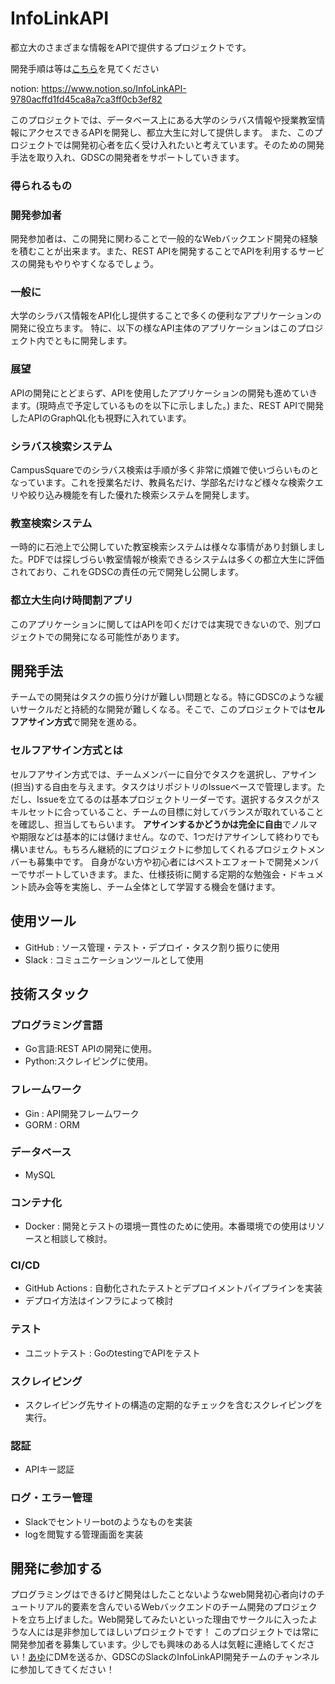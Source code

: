 # InfoLinkAPI
都立大のさまざまな情報をAPIで提供するプロジェクトです。

開発手順は等は[こちら](https://www.notion.so/928680d3ca9f4679ac28d4aae5c53dcf?pvs=4)を見てください

notion: https://www.notion.so/InfoLinkAPI-9780acffd1fd45ca8a7ca3ff0cb3ef82

このプロジェクトでは、データベース上にある大学のシラバス情報や授業教室情報にアクセスできるAPIを開発し、都立大生に対して提供します。
また、このプロジェクトでは開発初心者を広く受け入れたいと考えています。そのための開発手法を取り入れ、GDSCの開発者をサポートしていきます。

### 得られるもの

### 開発参加者

開発参加者は、この開発に関わることで一般的なWebバックエンド開発の経験を積むことが出来ます。また、REST APIを開発することでAPIを利用するサービスの開発もやりやすくなるでしょう。

### 一般に

大学のシラバス情報をAPI化し提供することで多くの便利なアプリケーションの開発に役立ちます。
特に、以下の様なAPI主体のアプリケーションはこのプロジェクト内でともに開発します。

### 展望

APIの開発にとどまらず、APIを使用したアプリケーションの開発も進めていきます。(現時点で予定しているものを以下に示しました。)
また、REST APIで開発したAPIのGraphQL化も視野に入れています。

### シラバス検索システム

CampusSquareでのシラバス検索は手順が多く非常に煩雑で使いづらいものとなっています。これを授業名だけ、教員名だけ、学部名だけなど様々な検索クエリや絞り込み機能を有した優れた検索システムを開発します。

### 教室検索システム

一時的に石池上で公開していた教室検索システムは様々な事情があり封鎖しました。PDFでは探しづらい教室情報が検索できるシステムは多くの都立大生に評価されており、これをGDSCの責任の元で開発し公開します。

### 都立大生向け時間割アプリ

このアプリケーションに関してはAPIを叩くだけでは実現できないので、別プロジェクトでの開発になる可能性があります。

## 開発手法

チームでの開発はタスクの振り分けが難しい問題となる。特にGDSCのような緩いサークルだと持続的な開発が難しくなる。そこで、このプロジェクトでは**セルフアサイン方式**で開発を進める。

### セルフアサイン方式とは

セルフアサイン方式では、チームメンバーに自分でタスクを選択し、アサイン(担当)する自由を与えます。タスクはリポジトリのIssueベースで管理します。ただし、Issueを立てるのは基本プロジェクトリーダーです。選択するタスクがスキルセットに合っていること、チームの目標に対してバランスが取れていることを確認し、担当してもらいます。
**アサインするかどうかは完全に自由**でノルマや期限などは基本的には儲けません。なので、1つだけアサインして終わりでも構いません。もちろん継続的にプロジェクトに参加してくれるプロジェクトメンバーも募集中です。
自身がない方や初心者にはベストエフォートで開発メンバーでサポートしていきます。また、仕様技術に関する定期的な勉強会・ドキュメント読み会等を実施し、チーム全体として学習する機会を儲けます。

## 使用ツール

- GitHub : ソース管理・テスト・デプロイ・タスク割り振りに使用
- Slack : コミュニケーションツールとして使用

## 技術スタック

### プログラミング言語

- Go言語:REST APIの開発に使用。
- Python:スクレイピングに使用。

### フレームワーク

- Gin : API開発フレームワーク
- GORM : ORM

### データベース

- MySQL

### コンテナ化

- Docker : 開発とテストの環境一貫性のために使用。本番環境での使用はリソースと相談して検討。

### CI/CD

- GitHub Actions : 自動化されたテストとデプロイメントパイプラインを実装
- デプロイ方法はインフラによって検討

### テスト

- ユニットテスト : GoのtestingでAPIをテスト

### スクレイピング

- スクレイピング先サイトの構造の定期的なチェックを含むスクレイピングを実行。

### 認証

- APIキー認証

### ログ・エラー管理

- Slackでセントリーbotのようなものを実装
- logを閲覧する管理画面を実装

## 開発に参加する
プログラミングはできるけど開発はしたことないようなweb開発初心者向けのチュートリアル的要素を含んでいるWebバックエンドのチーム開発のプロジェクトを立ち上げました。Web開発してみたいといった理由でサークルに入ったような人には是非参加してほしいプロジェクトです！
このプロジェクトでは常に開発参加者を募集しています。少しでも興味のある人は気軽に連絡してください！[あゆ](https://twitter.com/aya172957)にDMを送るか、GDSCのSlackのInfoLinkAPI開発チームのチャンネルに参加してきてください！

